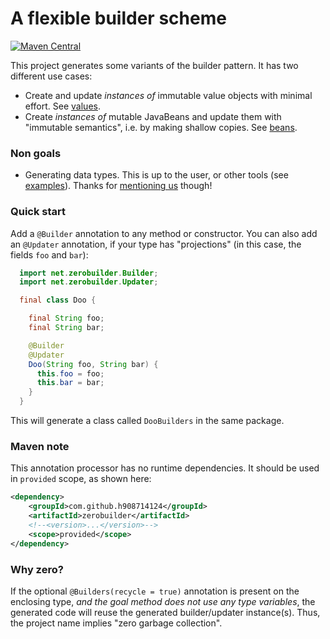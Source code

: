 # A flexible builder scheme

[![Maven Central](https://maven-badges.herokuapp.com/maven-central/com.github.h908714124/zerobuilder/badge.svg)](https://maven-badges.herokuapp.com/maven-central/com.github.h908714124/zerobuilder)

This project generates some variants of the builder pattern.
It has two different use cases:

* Create and update <em>instances of</em> immutable value objects with minimal effort. 
  See [values](values.md).
* Create <em>instances of</em> mutable JavaBeans and update them with "immutable semantics", i.e. by making shallow copies.
  See [beans](beans.md).

### Non goals

* Generating data types. This is up to the user, or other tools (see [examples](examples)).
  Thanks for [mentioning us](https://github.com/jodastephen/compare-beangen) though!

### Quick start

Add a `@Builder` annotation to any method or constructor. You can also add an `@Updater` annotation, if your type has "projections" 
(in this case, the fields `foo` and `bar`):

````java
  import net.zerobuilder.Builder;
  import net.zerobuilder.Updater;

  final class Doo {

    final String foo;
    final String bar;

    @Builder
    @Updater
    Doo(String foo, String bar) {
      this.foo = foo;
      this.bar = bar;
    }
  }
````

This will generate a class called `DooBuilders` in the same package.

### Maven note

This annotation processor has no runtime dependencies.
It should be used in `provided` scope, as shown here:
 
````xml
<dependency>
    <groupId>com.github.h908714124</groupId>
    <artifactId>zerobuilder</artifactId>
    <!--<version>...</version>-->
    <scope>provided</scope>
</dependency>
````

### Why zero?

If the optional `@Builders(recycle = true)` annotation is present on the enclosing type,
<em>and the goal method does not use any type variables</em>, 
the generated code will reuse the generated builder/updater instance(s).
Thus, the project name implies "zero garbage collection".
